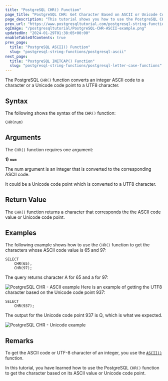```yaml
---
title: "PostgreSQL CHR() Function"
page_title: "PostgreSQL CHR: Get Character Based on ASCII or Unicode Code Point"
page_description: "This tutorial shows you how to use the PostgreSQL CHR() function to get the character based on its ASCII value or Unicode code point."
prev_url: "https://www.postgresqltutorial.com/postgresql-string-functions/postgresql-chr/"
ogImage: "/postgresqltutorial/PostgreSQL-CHR-ASCII-example.png"
updatedOn: "2024-01-29T01:38:05+00:00"
enableTableOfContents: true
prev_page: 
  title: "PostgreSQL ASCII() Function"
  slug: "postgresql-string-functions/postgresql-ascii"
next_page: 
  title: "PostgreSQL INITCAP() Function"
  slug: "postgresql-string-functions/postgresql-letter-case-functions"
---
```





The PostgreSQL `CHR()` function converts an integer ASCII code to a character or a Unicode code point to a UTF8 character.


## Syntax

The following shows the syntax of the `CHR()` function:


```
CHR(num)
```

## Arguments

The `CHR()` function requires one argument:

**1\) `num`**

The num argument is an integer that is converted to the corresponding ASCII code.

It could be a Unicode code point which is converted to a UTF8 character.


## Return Value

The `CHR()` function returns a character that corresponds the the ASCII code value or Unicode code point.


## Examples

The following example shows how to use the `CHR()` function to get the characters whose ASCII code value is 65 and 97:


```
SELECT
    CHR(65),
    CHR(97);
```
The query returns character A for 65 and a for 97:


![PostgreSQL CHR - ASCII example](/postgresqltutorial/PostgreSQL-CHR-ASCII-example.png)
Here is an example of getting the UTF8 character based on the Unicode code point 937:


```
SELECT
    CHR(937);
```
The output for the Unicode code point 937 is Ω, which is what we expected.


![PostgreSQL CHR - Unicode example](/postgresqltutorial/PostgreSQL-CHR-Unicode-example.png)

## Remarks

To get the ASCII code or UTF\-8 character of an integer, you use the [`ASCII()`](postgresql-ascii) function.

In this tutorial, you have learned how to use the PostgreSQL `CHR()` function to get the character based on its ASCII value or Unicode code point.

